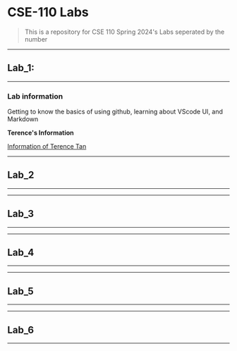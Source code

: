 # CSE-110 Labs 

> This is a repository for CSE 110 Spring 2024's Labs seperated by the number
---------------------------------------------------------------------------------------------
## Lab_1:
---------------------------------------------------------------------------------------------
### Lab information

Getting to know the basics of using github, learning about VScode UI, and Markdown

**Terence's Information**

[Information of Terence Tan](index.md)

---------------------------------------------------------------------------------------------
## Lab_2
-----------------------------------------------------------------------------------------------

-----------------------------------------------------------------------------------------------
## Lab_3
-----------------------------------------------------------------------------------------------

-----------------------------------------------------------------------------------------------
## Lab_4
-----------------------------------------------------------------------------------------------

-----------------------------------------------------------------------------------------------
## Lab_5
-----------------------------------------------------------------------------------------------

-----------------------------------------------------------------------------------------------
## Lab_6
-----------------------------------------------------------------------------------------------
